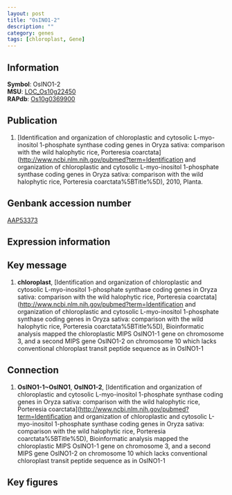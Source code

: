 ```yaml
---
layout: post
title: "OsINO1-2"
description: ""
category: genes
tags: [chloroplast, Gene]
---
```


## Information
__Symbol__: OsINO1-2  
__MSU__: [LOC_Os10g22450](http://rice.plantbiology.msu.edu/cgi-bin/ORF_infopage.cgi?orf=LOC_Os10g22450)  
__RAPdb__: [Os10g0369900](http://rapdb.dna.affrc.go.jp/viewer/gbrowse_details/irgsp1?name=Os10g0369900)  

## Publication
1. [Identification and organization of chloroplastic and cytosolic L-myo-inositol 1-phosphate synthase coding genes in Oryza sativa: comparison with the wild halophytic rice, Porteresia coarctata](http://www.ncbi.nlm.nih.gov/pubmed?term=Identification and organization of chloroplastic and cytosolic L-myo-inositol 1-phosphate synthase coding genes in Oryza sativa: comparison with the wild halophytic rice, Porteresia coarctata%5BTitle%5D), 2010, Planta.

## Genbank accession number
[AAP53373](http://www.ncbi.nlm.nih.gov/nuccore/AAP53373)  

## Expression information

## Key message
1. __chloroplast__, [Identification and organization of chloroplastic and cytosolic L-myo-inositol 1-phosphate synthase coding genes in Oryza sativa: comparison with the wild halophytic rice, Porteresia coarctata](http://www.ncbi.nlm.nih.gov/pubmed?term=Identification and organization of chloroplastic and cytosolic L-myo-inositol 1-phosphate synthase coding genes in Oryza sativa: comparison with the wild halophytic rice, Porteresia coarctata%5BTitle%5D),  Bioinformatic analysis mapped the chloroplastic MIPS OsINO1-1 gene on chromosome 3, and a second MIPS gene OsINO1-2 on chromosome 10 which lacks conventional chloroplast transit peptide sequence as in OsINO1-1

## Connection
1. __OsINO1-1~OsINO1__, __OsINO1-2__, [Identification and organization of chloroplastic and cytosolic L-myo-inositol 1-phosphate synthase coding genes in Oryza sativa: comparison with the wild halophytic rice, Porteresia coarctata](http://www.ncbi.nlm.nih.gov/pubmed?term=Identification and organization of chloroplastic and cytosolic L-myo-inositol 1-phosphate synthase coding genes in Oryza sativa: comparison with the wild halophytic rice, Porteresia coarctata%5BTitle%5D),  Bioinformatic analysis mapped the chloroplastic MIPS OsINO1-1 gene on chromosome 3, and a second MIPS gene OsINO1-2 on chromosome 10 which lacks conventional chloroplast transit peptide sequence as in OsINO1-1

## Key figures



